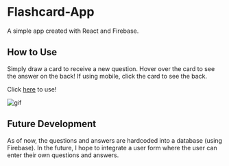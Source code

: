 # Flashcard-App
A simple app created with React and Firebase. 

## How to Use
Simply draw a card to receive a new question. Hover over the card to see the answer on the back! If using mobile, click the card to see the back.

Click [here](https://mollyclaire.github.io/Flashcard-App/) to use!

![gif](https://i.gyazo.com/6bcf53faeaeceafd6d0f94ffec2e7fc5.gif)

## Future Development
As of now, the questions and answers are hardcoded into a database (using Firebase). In the future, I hope to integrate a user form where the user can enter their own questions and answers. 
